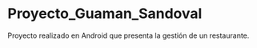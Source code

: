 # Proyecto_Guaman_Sandoval
Proyecto realizado en Android que presenta la gestión de un restaurante.
